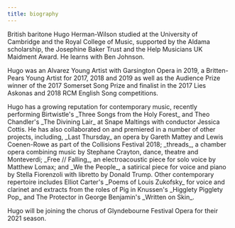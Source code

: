 ```yaml
---
title: biography
---
```

British baritone Hugo Herman-Wilson studied at the University of Cambridge and the Royal College of Music, supported by the Aldama scholarship, the Josephine Baker Trust and the Help Musicians UK Maidment Award. He learns with Ben Johnson.



Hugo was an Alvarez Young Artist with Garsington Opera in 2019, a Britten-Pears Young Artist for 2017, 2018 and 2019 as well as the Audience Prize winner of the 2017 Somerset Song Prize and finalist in the 2017 Lies Askonas and 2018 RCM English Song competitions.



Hugo has a growing reputation for contemporary music, recently performing Birtwistle's \_Three Songs from the Holy Forest\_ and Theo Chandler's \_The Divining Lair\_ at Snape Maltings with conductor Jessica Cottis. He has also collaborated on and premiered in a number of other projects, including, \_Last Thursday\_ an opera by Gareth Mattey and Lewis Coenen-Rowe as part of the Collisions Festival 2018; \_threads\_, a chamber opera combining music by Stephane Crayton, dance, theatre and Monteverdi; \_Free // Falling\_, an electroacoustic piece for solo voice by Matthew Lomax; and \_We the People\_, a satirical piece for voice and piano by Stella Fiorenzoli with libretto by Donald Trump. Other contemporary repertoire includes Elliot Carter's \_Poems of Louis Zukofsky\_ for voice and clarinet and extracts from the roles of Pig in Knussen's \_Higglety Pigglety Pop\_ and The Protector in George Benjamin's \_Written on Skin\_.



Hugo will be joining the chorus of Glyndebourne Festival Opera for their 2021 season.